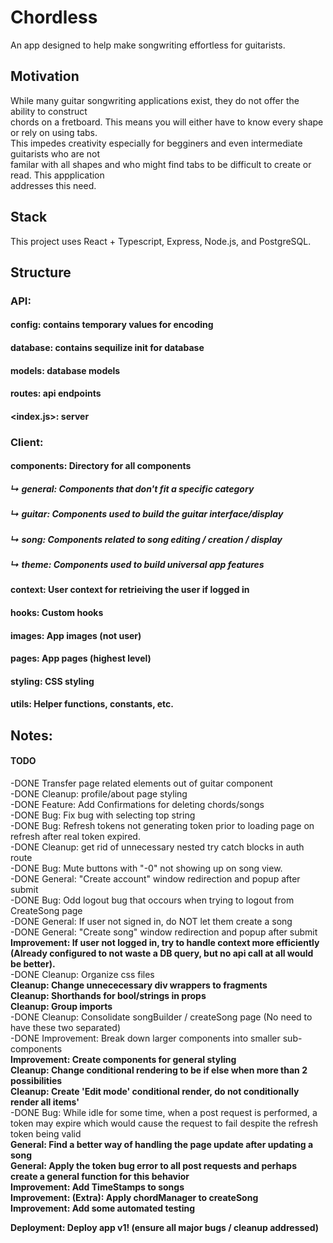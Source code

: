 # Chordless

An app designed to help make songwriting effortless for guitarists. <br />

## Motivation

While many guitar songwriting applications exist, they do not offer the ability to construct <br />
chords on a fretboard. This means you will either have to know every shape or rely on using tabs. <br />
This impedes creativity especially for begginers and even intermediate guitarists who are not <br />
familar with all shapes and who might find tabs to be difficult to create or read. This appplication <br />
addresses this need. <br />

## Stack

This project uses React + Typescript, Express, Node.js, and PostgreSQL. <br />

## Structure

### API:

#### config: contains temporary values for encoding

#### database: contains sequilize init for database

#### models: database models

#### routes: api endpoints

#### <index.js>: server

### Client:

#### components: Directory for all components

##### ↳ general: Components that don't fit a specific category

##### ↳ guitar: Components used to build the guitar interface/display

##### ↳ song: Components related to song editing / creation / display

##### ↳ theme: Components used to build universal app features

#### context: User context for retrieiving the user if logged in

#### hooks: Custom hooks

#### images: App images (not user)

#### pages: App pages (highest level)

#### styling: CSS styling

#### utils: Helper functions, constants, etc.

## Notes:

#### TODO

-DONE Transfer page related elements out of guitar component <br />
-DONE Cleanup: profile/about page styling <br />
-DONE Feature: Add Confirmations for deleting chords/songs <br />
-DONE Bug: Fix bug with selecting top string <br />
-DONE Bug: Refresh tokens not generating token prior to loading page on refresh after real token expired. <br />
-DONE Cleanup: get rid of unnecessary nested try catch blocks in auth route <br />
-DONE Bug: Mute buttons with "-0" not showing up on song view. <br />
-DONE General: "Create account" window redirection and popup after submit <br />
-DONE Bug: Odd logout bug that occours when trying to logout from CreateSong page <br />
-DONE General: If user not signed in, do NOT let them create a song <br />
-DONE General: "Create song" window redirection and popup after submit <br />
**Improvement: If user not logged in, try to handle context more efficiently (Already configured to not waste a DB query, but no api call at all would be better).** <br />
-DONE Cleanup: Organize css files <br />
**Cleanup: Change unnececessary div wrappers to fragments** <br />
**Cleanup: Shorthands for bool/strings in props** <br />
**Cleanup: Group imports** <br />
-DONE Cleanup: Consolidate songBuilder / createSong page (No need to have these two separated) <br />
-DONE Improvement: Break down larger components into smaller sub-components<br />
**Improvement: Create components for general styling** <br />
**Cleanup: Change conditional rendering to be if else when more than 2 possibilities** <br />
**Cleanup: Create 'Edit mode' conditional render, do not conditionally render all items'** <br />
-DONE Bug: While idle for some time, when a post request is performed, a token may expire which would cause the request to fail despite the refresh token being valid <br />
**General: Find a better way of handling the page update after updating a song** <br />
**General: Apply the token bug error to all post requests and perhaps create a general function for this behavior** <br />
**Improvement: Add TimeStamps to songs** <br />
**Improvement: (Extra): Apply chordManager to createSong** <br />
**Improvement: Add some automated testing** <br />

**Deployment: Deploy app v1! (ensure all major bugs / cleanup addressed)** <br/>
